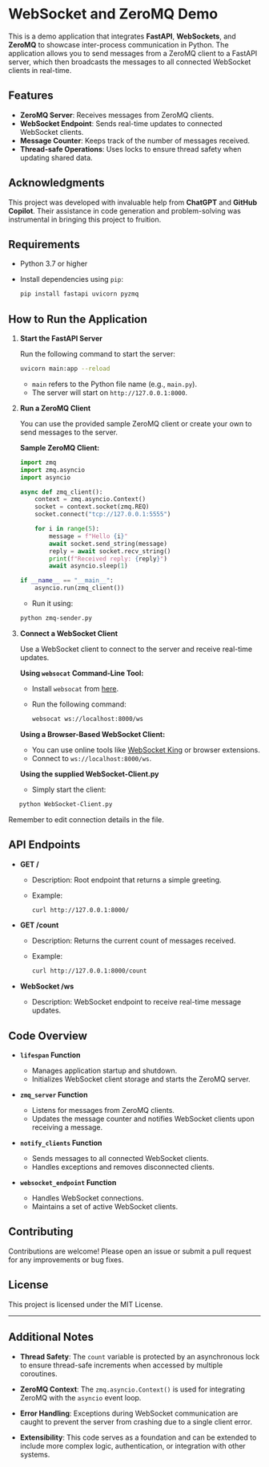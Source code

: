 
# WebSocket and ZeroMQ Demo

This is a demo application that integrates **FastAPI**, **WebSockets**, and **ZeroMQ** to showcase inter-process communication in Python. The application allows you to send messages from a ZeroMQ client to a FastAPI server, which then broadcasts the messages to all connected WebSocket clients in real-time.

## **Features**

- **ZeroMQ Server**: Receives messages from ZeroMQ clients.
- **WebSocket Endpoint**: Sends real-time updates to connected WebSocket clients.
- **Message Counter**: Keeps track of the number of messages received.
- **Thread-safe Operations**: Uses locks to ensure thread safety when updating shared data.

## **Acknowledgments**

This project was developed with invaluable help from **ChatGPT** and **GitHub Copilot**. Their assistance in code generation and problem-solving was instrumental in bringing this project to fruition.

## **Requirements**

- Python 3.7 or higher
- Install dependencies using `pip`:

  ```bash
  pip install fastapi uvicorn pyzmq
  ```

## **How to Run the Application**

1. **Start the FastAPI Server**

   Run the following command to start the server:

   ```bash
   uvicorn main:app --reload
   ```

   - `main` refers to the Python file name (e.g., `main.py`).
   - The server will start on `http://127.0.0.1:8000`.

2. **Run a ZeroMQ Client**

   You can use the provided sample ZeroMQ client or create your own to send messages to the server.

   **Sample ZeroMQ Client:**

   ```python
   import zmq
   import zmq.asyncio
   import asyncio

   async def zmq_client():
       context = zmq.asyncio.Context()
       socket = context.socket(zmq.REQ)
       socket.connect("tcp://127.0.0.1:5555")

       for i in range(5):
           message = f"Hello {i}"
           await socket.send_string(message)
           reply = await socket.recv_string()
           print(f"Received reply: {reply}")
           await asyncio.sleep(1)

   if __name__ == "__main__":
       asyncio.run(zmq_client())
   ```
   - Run it using:

    ```bash
    python zmq-sender.py
    ```

3. **Connect a WebSocket Client**

   Use a WebSocket client to connect to the server and receive real-time updates.

   **Using `websocat` Command-Line Tool:**

   - Install `websocat` from [here](https://github.com/vi/websocat).

   - Run the following command:

     ```bash
     websocat ws://localhost:8000/ws
     ```

   **Using a Browser-Based WebSocket Client:**

   - You can use online tools like [WebSocket King](https://websocketking.com/) or browser extensions.
   - Connect to `ws://localhost:8000/ws`.

   **Using the supplied WebSocket-Client.py**

   - Simply start the client:

  ```bash
     python WebSocket-Client.py
  ```
  Remember to edit connection details in the file. 

## **API Endpoints**

- **GET /**

  - Description: Root endpoint that returns a simple greeting.
  - Example:

    ```bash
    curl http://127.0.0.1:8000/
    ```

- **GET /count**

  - Description: Returns the current count of messages received.
  - Example:

    ```bash
    curl http://127.0.0.1:8000/count
    ```

- **WebSocket /ws**

  - Description: WebSocket endpoint to receive real-time message updates.

## **Code Overview**

- **`lifespan` Function**

  - Manages application startup and shutdown.
  - Initializes WebSocket client storage and starts the ZeroMQ server.

- **`zmq_server` Function**

  - Listens for messages from ZeroMQ clients.
  - Updates the message counter and notifies WebSocket clients upon receiving a message.

- **`notify_clients` Function**

  - Sends messages to all connected WebSocket clients.
  - Handles exceptions and removes disconnected clients.

- **`websocket_endpoint` Function**

  - Handles WebSocket connections.
  - Maintains a set of active WebSocket clients.

## **Contributing**

Contributions are welcome! Please open an issue or submit a pull request for any improvements or bug fixes.

## **License**

This project is licensed under the MIT License.

---

## **Additional Notes**

- **Thread Safety**: The `count` variable is protected by an asynchronous lock to ensure thread-safe increments when accessed by multiple coroutines.

- **ZeroMQ Context**: The `zmq.asyncio.Context()` is used for integrating ZeroMQ with the `asyncio` event loop.

- **Error Handling**: Exceptions during WebSocket communication are caught to prevent the server from crashing due to a single client error.

- **Extensibility**: This code serves as a foundation and can be extended to include more complex logic, authentication, or integration with other systems.
